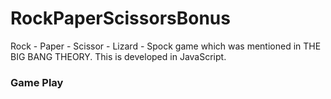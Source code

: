 # RockPaperScissorsBonus
Rock - Paper - Scissor - Lizard - Spock game which was mentioned in THE BIG BANG THEORY. This is developed in JavaScript.

### Game Play

